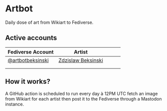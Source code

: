# Artbot
Daily dose of art from Wikiart to Fediverse.


## Active accounts
| Fediverse Account          	| Artist 	|   	|   	|   	|
|------------------	|--------	|---	|---	|---	|
| [@artbotbeksinski](https://tooting.ch/@artbotbeksinski) 	| [Zdzislaw Beksinski](https://www.wikiart.org/en/zdzislaw-beksinski)   	|   	|   	|   	|
|                  	|        	|   	|   	|   	|
|                  	|        	|   	|   	|   	|

## How it works?
A GitHub action is scheduled to run every day à 12PM UTC fetch an image from Wikiart for each artist then post it to the Fediverse through a Mastodon instance.